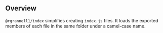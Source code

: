 
## Overview

`@rgrannell1/index` simplifies creating `index.js` files. It loads the exported members of each file in the same folder under a camel-case name.
